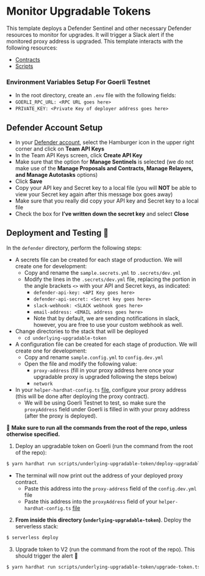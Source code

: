 # Monitor Upgradable Tokens

This template deploys a Defender Sentinel and other necessary Defender resources to monitor for upgrades. It will trigger a Slack alert
if the monitored proxy address is upgraded. This template interacts with the following resources:  
- [Contracts](../../contracts/underlying-upgradable-token/)
- [Scripts](../../scripts/underlying-upgradable-token/)

### Environment Variables Setup For Goerli Testnet

-  In the root directory, create an `.env` file with the following fields:
  - `GOERLI_RPC_URL: <RPC URL goes here>`
  - `PRIVATE_KEY: <Private Key of deployer address goes here>`

## Defender Account Setup

- In your [Defender account](https://defender.openzeppelin.com/), select the Hamburger icon in the upper right corner and click on **Team API Keys**
- In the Team API Keys screen, click **Create API Key**
- Make sure that the option for **Manage Sentinels** is selected (we do not make use of the **Manage Proposals and Contracts, Manage Relayers, and Manage Autotasks** options)
- Click **Save**
- Copy your API key and Secret key to a local file (you will **NOT** be able to view your Secret key again after this message box goes away)
- Make sure that you really did copy your API key and Secret key to a local file
- Check the box for **I’ve written down the secret key** and select **Close**

## Deployment and Testing :rocket:

In the `defender` directory, perform the following steps:

- A secrets file can be created for each stage of production. We will create one for development:
  - Copy and rename the `sample.secrets.yml` to `.secrets/dev.yml`
  - Modify the lines in the `.secrets/dev.yml` file, replacing the portion in the angle brackets `<>` with your API and Secret keys, as indicated:
    - `defender-api-key: <API Key goes here>`
    - `defender-api-secret: <Secret key goes here>`
    - `slack-webhook: <SLACK webhook goes here>`
    - `email-address: <EMAIL address goes here>`
    - Note that by default, we are sending notifications in slack, however, you are free to use your custom webhook as well.
- Change directories to the stack that will be deployed
  - `cd underlying-upgradable-token`
- A configuration file can be created for each stage of production. We will create one for development:
  - Copy and rename `sample.config.yml` to `config.dev.yml`
  - Open the file and modify the following value:
    - `proxy-address` (fill in your proxy address here once your upgradable proxy is upgraded following the steps below)
    - `network`
- In your `helper-hardhat-config.ts` [file](../../scripts/helper-hardhat-config.ts), configure your proxy address (this will be done after deploying the proxy contract).
  - We will be using Goerli Testnet to test, so make sure the `proxyAddress` field under Goerli is filled in with your proxy address (after the proxy is deployed).


:construction:  **Make sure to run all the commands from the root of the repo, unless otherwise specified.**  

1. Deploy an upgradable token on Goerli (run the command from the root of the repo):
```sh
$ yarn hardhat run scripts/underlying-upgradable-token/deploy-upgradable-token.ts --network goerli
```
- The terminal will now print out the address of your deployed proxy contract.
  - Paste this address into the `proxy-address` field of the `config.dev.yml` file
  - Paste this address into the `proxyAddress` field of your `helper-hardhat-config.ts` [file](../../scripts/helper-hardhat-config.ts)

2. **From inside this directory (`underlying-upgradable-token`)**. Deploy the serverless stack:
```sh
$ serverless deploy
```

3. Upgrade token to V2 (run the command from the root of the repo). This should trigger the alert :rotating_light:
```sh
$ yarn hardhat run scripts/underlying-upgradable-token/upgrade-token.ts --network goerli
```